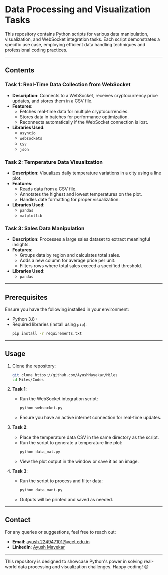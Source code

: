 # Data Processing and Visualization Tasks

This repository contains Python scripts for various data manipulation, visualization, and WebSocket integration tasks. Each script demonstrates a specific use case, employing efficient data handling techniques and professional coding practices.

---

## **Contents**

### **Task 1: Real-Time Data Collection from WebSocket**
- **Description**: Connects to a WebSocket, receives cryptocurrency price updates, and stores them in a CSV file.
- **Features**:
  - Fetches real-time data for multiple cryptocurrencies.
  - Stores data in batches for performance optimization.
  - Reconnects automatically if the WebSocket connection is lost.
- **Libraries Used**:
  - `asyncio`
  - `websockets`
  - `csv`
  - `json`

### **Task 2: Temperature Data Visualization**
- **Description**: Visualizes daily temperature variations in a city using a line plot.
- **Features**:
  - Reads data from a CSV file.
  - Annotates the highest and lowest temperatures on the plot.
  - Handles date formatting for proper visualization.
- **Libraries Used**:
  - `pandas`
  - `matplotlib`

### **Task 3: Sales Data Manipulation**
- **Description**: Processes a large sales dataset to extract meaningful insights.
- **Features**:
  - Groups data by region and calculates total sales.
  - Adds a new column for average price per unit.
  - Filters rows where total sales exceed a specified threshold.
- **Libraries Used**:
  - `pandas`

---

## **Prerequisites**
Ensure you have the following installed in your environment:
- Python 3.8+
- Required libraries (install using `pip`):
  ```bash
  pip install -r requirements.txt
  ```

---

## **Usage**

1. Clone the repository:
   ```bash
   git clone https://github.com/AyushMayekar/Miles
   cd Miles/Codes
   ```

2. **Task 1**:
   - Run the WebSocket integration script:
     ```bash
     python websocket.py
     ```
   - Ensure you have an active internet connection for real-time updates.

3. **Task 2**:
   - Place the temperature data CSV in the same directory as the script.
   - Run the script to generate a temperature line plot:
     ```bash
     python data_mat.py
     ```
   - View the plot output in the window or save it as an image.

4. **Task 3**:
   - Run the script to process and filter data:
     ```bash
     python data_mani.py
     ```
   - Outputs will be printed and saved as needed.

---

## **Contact**
For any queries or suggestions, feel free to reach out:
- **Email**: ayush.224947101@vcet.edu.in
- **LinkedIn**: [Ayush Mayekar](https://www.linkedin.com/in/ayush-mayekar-b9b883284/)

---

This repository is designed to showcase Python's power in solving real-world data processing and visualization challenges. Happy coding! 😊